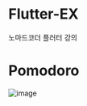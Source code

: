 # Flutter-EX
노마드코더 플러터 강의

# Pomodoro 
![image](https://github.com/jininim/Flutter-EX/assets/91578450/e9fd13b0-3c91-4adc-89b2-b7ae1205cee0)

